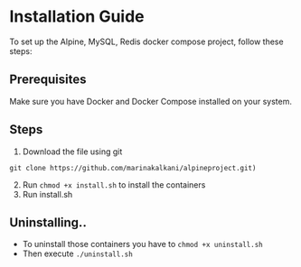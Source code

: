 # Installation Guide

To set up the Alpine, MySQL, Redis docker compose project, follow these steps:

## Prerequisites

Make sure you have Docker and Docker Compose installed on your system.

## Steps
1. Download the file using git

`git clone https://github.com/marinakalkani/alpineproject.git)`

2. Run `chmod +x install.sh` to install the containers
3. Run install.sh

## Uninstalling.. 
- To uninstall those containers you have to `chmod +x uninstall.sh`
- Then execute `./uninstall.sh`
